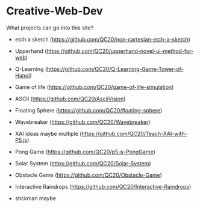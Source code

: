 # Creative-Web-Dev


What projects can go into this site?
- etch a sketch (https://github.com/QC20/non-cartesian-etch-a-sketch)
- Upperhand (https://github.com/QC20/upperhand-novel-ui-method-for-web)
- Q-Learning (https://github.com/QC20/Q-Learning-Game-Tower-of-Hanoi)
- Game of life (https://github.com/QC20/game-of-life-simulation)
- ASCII (https://github.com/QC20/AsciiVision)
- Floating Sphere (https://github.com/QC20/floating-sphere)
- Wavebreaker (https://github.com/QC20/Wavebreaker)
- XAI ideas maybe multiple (https://github.com/QC20/Teach-XAI-with-P5.js)
- Pong Game (https://github.com/QC20/p5.js-PongGame)
- Solar System (https://github.com/QC20/Solar-System)
- Obstacle Game (https://github.com/QC20/Obstacle-Game)
- Interactive Raindrops (https://github.com/QC20/Interactive-Raindrops)

- stickman maybe